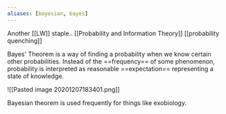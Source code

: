 ```yaml
---
aliases: [bayesian, bayes]
---
```

Another [[LW]] staple..
[[Probability and Information Theory]]
[[probability quenching]]

Bayes' Theorem is a way of finding a probability when we know certain other probabilities. Instead of the ==frequency== of some phenomenon, probability is interpreted as reasonable ==expectation== representing a state of knowledge.

![[Pasted image 20201207183401.png]]

Bayesian theorem is used frequently for things like exobiology.
